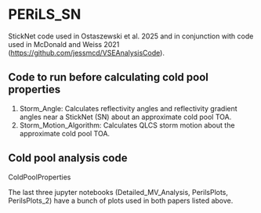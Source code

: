 # PERiLS_SN
StickNet code used in Ostaszewski et al. 2025 and in conjunction with code used in McDonald and Weiss 2021 (https://github.com/jessmcd/VSEAnalysisCode).

## Code to run before calculating cold pool properties
1. Storm_Angle: Calculates reflectivity angles and reflectivity gradient angles near a StickNet (SN) about an approximate cold pool TOA.
2. Storm_Motion_Algorithm: Calculates QLCS storm motion about the approximate cold pool TOA.

## Cold pool analysis code
ColdPoolProperties

The last three jupyter notebooks (Detailed_MV_Analysis, PerilsPlots, PerilsPlots_2) have a bunch of plots used in both papers listed above.
